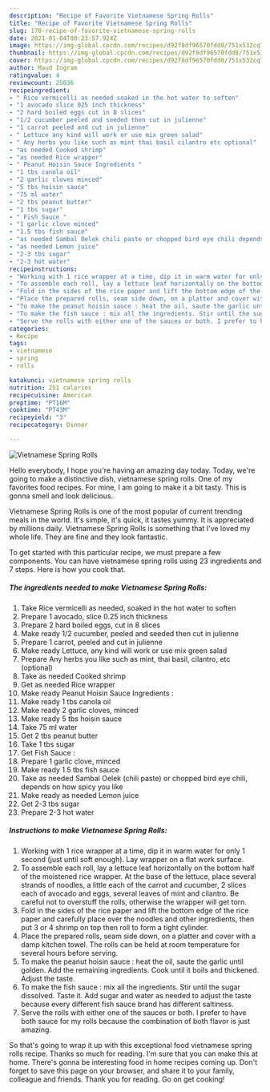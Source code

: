 ```yaml
---
description: "Recipe of Favorite Vietnamese Spring Rolls"
title: "Recipe of Favorite Vietnamese Spring Rolls"
slug: 178-recipe-of-favorite-vietnamese-spring-rolls
date: 2021-01-04T00:23:57.924Z
image: https://img-global.cpcdn.com/recipes/d92f8df96570fdd8/751x532cq70/vietnamese-spring-rolls-recipe-main-photo.jpg
thumbnail: https://img-global.cpcdn.com/recipes/d92f8df96570fdd8/751x532cq70/vietnamese-spring-rolls-recipe-main-photo.jpg
cover: https://img-global.cpcdn.com/recipes/d92f8df96570fdd8/751x532cq70/vietnamese-spring-rolls-recipe-main-photo.jpg
author: Maud Ingram
ratingvalue: 4
reviewcount: 25036
recipeingredient:
- " Rice vermicelli as needed soaked in the hot water to soften"
- "1 avocado slice 025 inch thickness"
- "2 hard boiled eggs cut in 8 slices"
- "1/2 cucumber peeled and seeded then cut in julienne"
- "1 carrot peeled and cut in julienne"
- " Lettuce any kind will work or use mix green salad"
- " Any herbs you like such as mint thai basil cilantro etc optional"
- "as needed Cooked shrimp"
- "as needed Rice wrapper"
- " Peanut Hoisin Sauce Ingredients "
- "1 tbs canola oil"
- "2 garlic cloves minced"
- "5 tbs hoisin sauce"
- "75 ml water"
- "2 tbs peanut butter"
- "1 tbs sugar"
- " Fish Sauce "
- "1 garlic clove minced"
- "1.5 tbs fish sauce"
- "as needed Sambal Oelek chili paste or chopped bird eye chili depends on how spicy you like"
- "as needed Lemon juice"
- "2-3 tbs sugar"
- "2-3 hot water"
recipeinstructions:
- "Working with 1 rice wrapper at a time, dip it in warm water for only 1 second (just until soft enough). Lay wrapper on a flat work surface."
- "To assemble each roll, lay a lettuce leaf horizontally on the bottom half of the moistened rice wrapper. At the base of the lettuce, place several strands of noodles, a little each of the carrot and cucumber, 2 slices each of avocado and eggs, several leaves of mint and cilantro. Be careful not to overstuff the rolls, otherwise the wrapper will get torn."
- "Fold in the sides of the rice paper and lift the bottom edge of the rice paper and carefully place over the noodles and other ingredients, then put 3 or 4 shrimp on top then roll to form a tight cylinder."
- "Place the prepared rolls, seam side down, on a platter and cover with a damp kitchen towel. The rolls can be held at room temperature for several hours before serving."
- "To make the peanut hoisin sauce : heat the oil, saute the garlic until golden. Add the remaining ingredients. Cook until it boils and thickened. Adjust the taste."
- "To make the fish sauce : mix all the ingredients. Stir until the sugar dissolved. Taste it. Add sugar and water as needed to adjust the taste because every different fish sauce brand has different saltiness."
- "Serve the rolls with either one of the sauces or both. I prefer to have both sauce for my rolls because the combination of both flavor is just amazing."
categories:
- Recipe
tags:
- vietnamese
- spring
- rolls

katakunci: vietnamese spring rolls 
nutrition: 251 calories
recipecuisine: American
preptime: "PT16M"
cooktime: "PT43M"
recipeyield: "3"
recipecategory: Dinner

---
```



![Vietnamese Spring Rolls](https://img-global.cpcdn.com/recipes/d92f8df96570fdd8/751x532cq70/vietnamese-spring-rolls-recipe-main-photo.jpg)

Hello everybody, I hope you're having an amazing day today. Today, we're going to make a distinctive dish, vietnamese spring rolls. One of my favorites food recipes. For mine, I am going to make it a bit tasty. This is gonna smell and look delicious.



Vietnamese Spring Rolls is one of the most popular of current trending meals in the world. It's simple, it's quick, it tastes yummy. It is appreciated by millions daily. Vietnamese Spring Rolls is something that I've loved my whole life. They are fine and they look fantastic.


To get started with this particular recipe, we must prepare a few components. You can have vietnamese spring rolls using 23 ingredients and 7 steps. Here is how you cook that.

<!--inarticleads1-->

##### The ingredients needed to make Vietnamese Spring Rolls:

1. Take  Rice vermicelli as needed, soaked in the hot water to soften
1. Prepare 1 avocado, slice 0.25 inch thickness
1. Prepare 2 hard boiled eggs, cut in 8 slices
1. Make ready 1/2 cucumber, peeled and seeded then cut in julienne
1. Prepare 1 carrot, peeled and cut in julienne
1. Make ready  Lettuce, any kind will work or use mix green salad
1. Prepare  Any herbs you like such as mint, thai basil, cilantro, etc (optional)
1. Take as needed Cooked shrimp
1. Get as needed Rice wrapper
1. Make ready  Peanut Hoisin Sauce Ingredients :
1. Make ready 1 tbs canola oil
1. Make ready 2 garlic cloves, minced
1. Make ready 5 tbs hoisin sauce
1. Take 75 ml water
1. Get 2 tbs peanut butter
1. Take 1 tbs sugar
1. Get  Fish Sauce :
1. Prepare 1 garlic clove, minced
1. Make ready 1.5 tbs fish sauce
1. Take as needed Sambal Oelek (chili paste) or chopped bird eye chili, depends on how spicy you like
1. Make ready as needed Lemon juice
1. Get 2-3 tbs sugar
1. Prepare 2-3 hot water




<!--inarticleads2-->

##### Instructions to make Vietnamese Spring Rolls:

1. Working with 1 rice wrapper at a time, dip it in warm water for only 1 second (just until soft enough). Lay wrapper on a flat work surface.
1. To assemble each roll, lay a lettuce leaf horizontally on the bottom half of the moistened rice wrapper. At the base of the lettuce, place several strands of noodles, a little each of the carrot and cucumber, 2 slices each of avocado and eggs, several leaves of mint and cilantro. Be careful not to overstuff the rolls, otherwise the wrapper will get torn.
1. Fold in the sides of the rice paper and lift the bottom edge of the rice paper and carefully place over the noodles and other ingredients, then put 3 or 4 shrimp on top then roll to form a tight cylinder.
1. Place the prepared rolls, seam side down, on a platter and cover with a damp kitchen towel. The rolls can be held at room temperature for several hours before serving.
1. To make the peanut hoisin sauce : heat the oil, saute the garlic until golden. Add the remaining ingredients. Cook until it boils and thickened. Adjust the taste.
1. To make the fish sauce : mix all the ingredients. Stir until the sugar dissolved. Taste it. Add sugar and water as needed to adjust the taste because every different fish sauce brand has different saltiness.
1. Serve the rolls with either one of the sauces or both. I prefer to have both sauce for my rolls because the combination of both flavor is just amazing.




So that's going to wrap it up with this exceptional food vietnamese spring rolls recipe. Thanks so much for reading. I'm sure that you can make this at home. There's gonna be interesting food in home recipes coming up. Don't forget to save this page on your browser, and share it to your family, colleague and friends. Thank you for reading. Go on get cooking!
